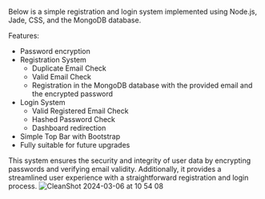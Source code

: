 Below is a simple registration and login system implemented using Node.js, Jade, CSS, and the MongoDB database.

Features:
* Password encryption
* Registration System
   * Duplicate Email Check
   * Valid Email Check
   * Registration in the MongoDB database with the provided email and the encrypted password
* Login System
   * Valid Registered Email Check
   * Hashed Password Check
   * Dashboard redirection
* Simple Top Bar with Bootstrap
* Fully suitable for future upgrades

This system ensures the security and integrity of user data by encrypting passwords and verifying email validity. Additionally, it provides a streamlined user experience with a straightforward registration and login process. 
![CleanShot 2024-03-06 at 10 54 08](https://github.com/ErenEksen/SimpleUserLoginSystem/assets/97560144/4947e45c-ec56-46a7-82f2-f0fb513df4a8)
